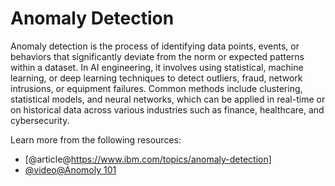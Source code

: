 # Anomaly Detection

Anomaly detection is the process of identifying data points, events, or behaviors that significantly deviate from the norm or expected patterns within a dataset. In AI engineering, it involves using statistical, machine learning, or deep learning techniques to detect outliers, fraud, network intrusions, or equipment failures. Common methods include clustering, statistical models, and neural networks, which can be applied in real-time or on historical data across various industries such as finance, healthcare, and cybersecurity.

Learn more from the following resources:

- [@article@https://www.ibm.com/topics/anomaly-detection]
- [@video@Anomoly 101](https://www.youtube.com/watch?v=mhSFyXbCaPM)